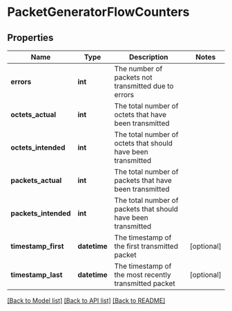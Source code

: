 # PacketGeneratorFlowCounters

## Properties
Name | Type | Description | Notes
------------ | ------------- | ------------- | -------------
**errors** | **int** | The number of packets not transmitted due to errors | 
**octets_actual** | **int** | The total number of octets that have been transmitted | 
**octets_intended** | **int** | The total number of octets that should have been transmitted | 
**packets_actual** | **int** | The total number of packets that have been transmitted | 
**packets_intended** | **int** | The total number of packets that should have been transmitted | 
**timestamp_first** | **datetime** | The timestamp of the first transmitted packet | [optional] 
**timestamp_last** | **datetime** | The timestamp of the most recently transmitted packet | [optional] 

[[Back to Model list]](../README.md#documentation-for-models) [[Back to API list]](../README.md#documentation-for-api-endpoints) [[Back to README]](../README.md)


